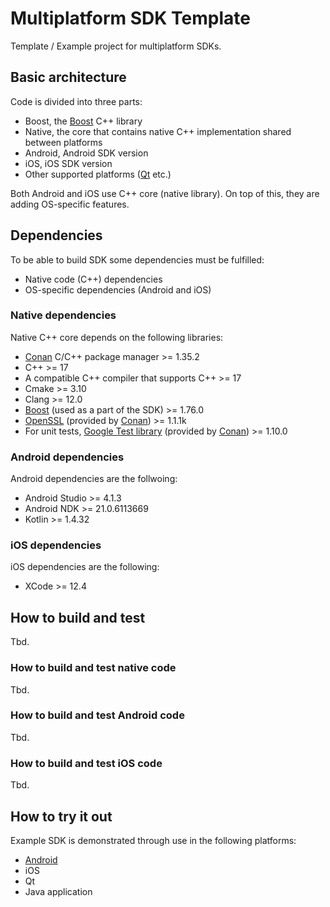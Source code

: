 # Multiplatform SDK Template

Template / Example project for multiplatform SDKs.

## Basic architecture

Code is divided into three parts:

- Boost, the [Boost](https://www.boost.org/) C++ library
- Native, the core that contains native C++ implementation shared between platforms
- Android, Android SDK version
- iOS, iOS SDK version
- Other supported platforms ([Qt](https://www.qt.io/) etc.)

Both Android and iOS use C++ core (native library). On top of this, they are adding OS-specific features.

## Dependencies

To be able to build SDK some dependencies must be fulfilled:

- Native code (C++) dependencies
- OS-specific dependencies (Android and iOS)

### Native dependencies

Native C++ core depends on the following libraries:

- [Conan](https://docs.conan.io/en/latest/installation.html) C/C++ package manager >= 1.35.2
- C++ >= 17
- A compatible C++ compiler that supports C++ >= 17
- Cmake >= 3.10
- Clang >= 12.0
- [Boost](https://www.boost.org/) (used as a part of the SDK) >= 1.76.0
- [OpenSSL](https://www.openssl.org/) (provided by [Conan](https://conan.io/center/openssl)) >= 1.1.1k
- For unit tests, [Google Test library](https://github.com/google/googletest) (provided by [Conan](https://conan.io/center/gtest)) >= 1.10.0

### Android dependencies

Android dependencies are the follwoing:

- Android Studio >= 4.1.3
- Android NDK >= 21.0.6113669
- Kotlin >= 1.4.32

### iOS dependencies

iOS dependencies are the following:

- XCode >= 12.4

## How to build and test

Tbd.

### How to build and test native code

Tbd.

### How to build and test Android code

Tbd.

### How to build and test iOS code

Tbd.

## How to try it out

Example SDK is demonstrated through use in the following platforms:

- [Android](Android/Application)
- iOS
- Qt
- Java application


